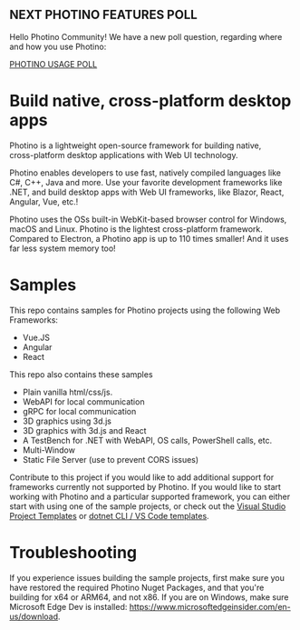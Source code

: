 ## <span>NEXT PHOTINO FEATURES POLL</span>
Hello Photino Community! We have a new poll question, regarding where and how you use Photino:

[PHOTINO USAGE POLL](https://github.com/tryphotino/photino.NET/discussions/172)


# Build native, cross-platform desktop apps

Photino is a lightweight open-source framework for building native,  
cross-platform desktop applications with Web UI technology.

Photino enables developers to use fast, natively compiled languages like C#, C++, Java and more. Use your favorite development frameworks like .NET, and build desktop apps with Web UI frameworks, like Blazor, React, Angular, Vue, etc.!

Photino uses the OSs built-in WebKit-based browser control for Windows, macOS and Linux.
Photino is the lightest cross-platform framework. Compared to Electron, a Photino app is up to 110 times smaller! And it uses far less system memory too!

# Samples

This repo contains samples for Photino projects using the following Web Frameworks:

* Vue.JS
* Angular
* React
  
This repo also contains these samples

* Plain vanilla html/css/js.
* WebAPI for local communication
* gRPC for local communication
* 3D graphics using 3d.js
* 3D graphics with 3d.js and React
* A TestBench for .NET with WebAPI, OS calls, PowerShell calls, etc.
* Multi-Window
* Static File Server (use to prevent CORS issues)

Contribute to this project if you would like to add additional support for frameworks currently not supported by Photino.
If you would like to start working with Photino and a particular supported framework, you can either start with using one of the sample projects, or check out the [Visual Studio Project Templates](https://docs.tryphotino.io/Photino-VSExtension) or [dotnet CLI / VS Code templates](https://docs.tryphotino.io/Photino-VSCodeTemplates).

# Troubleshooting

If you experience issues building the sample projects, first make sure you have restored the required Photino Nuget Packages, and that you're building for x64 or ARM64, and not x86.
If you are on Windows, make sure Microsoft Edge Dev is installed: <https://www.microsoftedgeinsider.com/en-us/download>.
